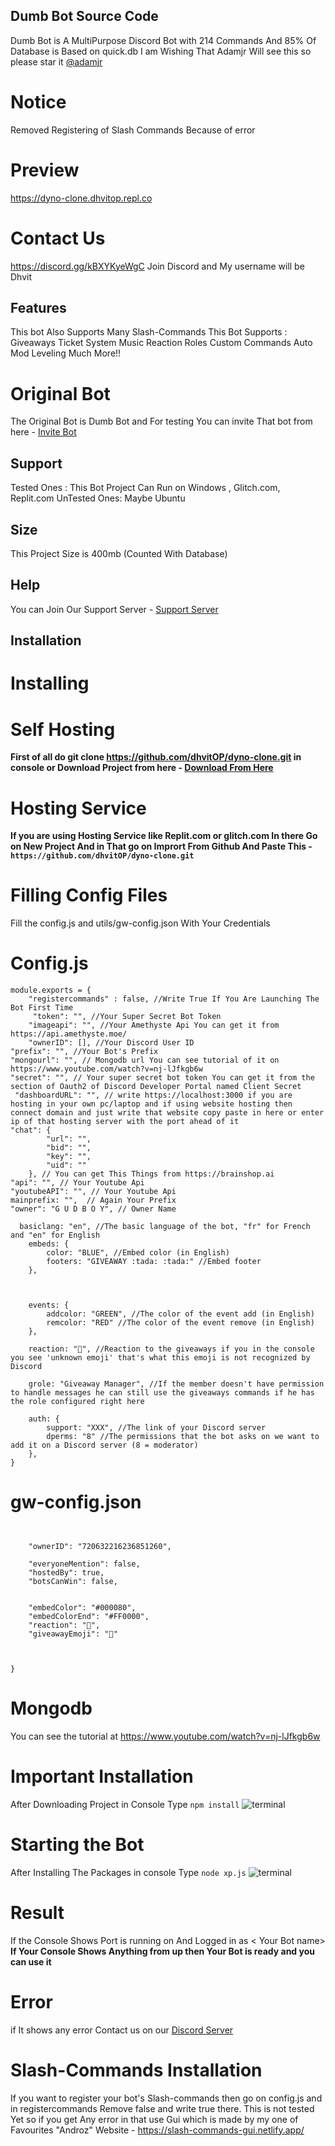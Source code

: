 ## Dumb Bot Source Code
Dumb Bot is A MultiPurpose Discord Bot with 214 Commands And 85% Of Database is Based on quick.db
I am Wishing That Adamjr Will see this so please star it  [@adamjr](https://github.com/theADAMJR)
# Notice 
Removed Registering of Slash Commands Because of error
# Preview
https://dyno-clone.dhvitop.repl.co
# Contact Us
https://discord.gg/kBXYKyeWgC Join Discord and My username will be Dhvit
## Features 
This bot Also Supports Many Slash-Commands
This Bot Supports :
Giveaways 
Ticket System
Music 
Reaction Roles
Custom Commands
Auto Mod
Leveling
Much More!!
# Original Bot
The Original Bot is Dumb Bot and For testing You can invite That bot from here - [Invite Bot](https://www.dumb-dsc.tk/invite)
## Support 
Tested Ones :
This Bot Project Can Run on Windows , Glitch.com, Replit.com
UnTested Ones:
Maybe Ubuntu
## Size 
This Project Size is 400mb (Counted With Database)
## Help
You can Join Our Support Server - [Support Server](https://www.dumb-dsc.tk/support)
## Installation
# Installing
# Self Hosting
**First of all do git clone https://github.com/dhvitOP/dyno-clone.git in console or Download Project from here - [Download From Here](https://github.com/dhvitOP/dyno-clone/archive/refs/heads/master.zip)**
# Hosting Service
**If you are using Hosting Service like Replit.com or glitch.com In there Go on New Project And in That go on Imprort From Github And Paste This - `https://github.com/dhvitOP/dyno-clone.git`**
# Filling Config Files
Fill the config.js and utils/gw-config.json With Your Credentials
# Config.js
```
module.exports = {
    "registercommands" : false, //Write True If You Are Launching The Bot First Time
     "token": "", //Your Super Secret Bot Token
    "imageapi": "", //Your Amethyste Api You can get it from https://api.amethyste.moe/
    "ownerID": [], //Your Discord User ID
"prefix": "", //Your Bot's Prefix
"mongourl": "", // Mongodb url You can see tutorial of it on https://www.youtube.com/watch?v=nj-lJfkgb6w
"secret": "", // Your super secret bot token You can get it from the section of Oauth2 of Discord Developer Portal named Client Secret
 "dashboardURL": "", // write https://localhost:3000 if you are hosting in your own pc/laptop and if using website hosting then connect domain and just write that website copy paste in here or enter ip of that hosting server with the port ahead of it
"chat": {
        "url": "",
        "bid": "",
        "key": "",
        "uid": ""
    }, // You can get This Things from https://brainshop.ai
"api": "", // Your Youtube Api
"youtubeAPI": "", // Your Youtube Api
mainprefix: "",  // Again Your Prefix
"owner": "G U D B O Y", // Owner Name

  basiclang: "en", //The basic language of the bot, "fr" for French and "en" for English
    embeds: {
        color: "BLUE", //Embed color (in English)
        footers: "GIVEAWAY :tada: :tada:" //Embed footer
    },

   

    events: {
        addcolor: "GREEN", //The color of the event add (in English)
        remcolor: "RED" //The color of the event remove (in English)
    },

    reaction: "🎉", //Reaction to the giveaways if you in the console you see 'unknown emoji' that's what this emoji is not recognized by Discord

    grole: "Giveaway Manager", //If the member doesn't have permission to handle messages he can still use the giveaways commands if he has the role configured right here

    auth: {
        support: "XXX", //The link of your Discord server
        dperms: "8" //The permissions that the bot asks on we want to add it on a Discord server (8 = moderator)
    }, 
} 
```
# gw-config.json
```{
    
 
    "ownerID": "720632216236851260",

    "everyoneMention": false,
    "hostedBy": true,
    "botsCanWin": false,


    "embedColor": "#000080",
    "embedColorEnd": "#FF0000",
    "reaction": "🎉",
    "giveawayEmoji": "🎉"

    
   
}
```
# Mongodb 
You can see the tutorial at https://www.youtube.com/watch?v=nj-lJfkgb6w
# Important Installation
After Downloading Project in Console Type `npm install` 
![terminal](https://user-images.githubusercontent.com/45940386/111021871-b22ee080-83e8-11eb-92cb-c2ff2ccc7b3f.png)
# Starting the Bot
After Installing The Packages in console Type `node xp.js`
![terminal](https://github.com/dhvitOP/Again-new-Backup/blob/master/image.png?raw=true)
# Result
If the Console Shows Port is running on <anything> And Logged in as < Your Bot name>
**If Your Console Shows Anything from up then Your Bot is ready and you can use it**
# Error
if It shows any error Contact us on our [Discord Server](https://discord.gg/kBXYKyeWgC)
# Slash-Commands Installation
 If you want to register your bot's Slash-commands then go on config.js and in registercommands Remove false and write true there.
    This is not tested Yet so if you get Any error in that use Gui which is made by my one of Favourites "Androz" Website - https://slash-commands-gui.netlify.app/
